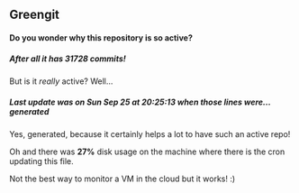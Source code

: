 ## Greengit

#### Do you wonder why this repository is so active?

##### After all it has 31728 commits!

But is it *really* active? Well...

##### Last update was on Sun Sep 25 at 20:25:13 when those lines were... generated

Yes, generated, because it certainly helps a lot to have such an active repo!

Oh and there was **27%** disk usage on the machine
where there is the cron updating this file.

Not the best way to monitor a VM in the cloud but it works! :)
